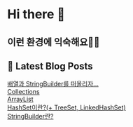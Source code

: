 # Hi there 👋

## 이런 환경에 익숙해요✍🏼

## 📕 Latest Blog Posts

<a href=https://jhyngu.tistory.com/153>배열과 StringBuilder를 떠올리자...</a></br><a href=https://jhyngu.tistory.com/152>Collections</a></br><a href=https://jhyngu.tistory.com/151>ArrayList</a></br><a href=https://jhyngu.tistory.com/150>HashSet이란?(+ TreeSet, LinkedHashSet)</a></br><a href=https://jhyngu.tistory.com/149>StringBuilder란?</a></br>